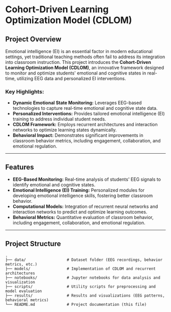 # Cohort-Driven Learning Optimization Model (CDLOM)


## Project Overview

Emotional intelligence (EI) is an essential factor in modern educational settings, yet traditional teaching methods often fail to address its integration into classroom instruction. This project introduces the **Cohort-Driven Learning Optimization Model (CDLOM)**, an innovative framework designed to monitor and optimize students' emotional and cognitive states in real-time, utilizing EEG data and personalized EI interventions.

### Key Highlights:
- **Dynamic Emotional State Monitoring:** Leverages EEG-based technologies to capture real-time emotional and cognitive state data.
- **Personalized Interventions:** Provides tailored emotional intelligence (EI) training to address individual student needs.
- **CDLOM Framework:** Employs recurrent architectures and interaction networks to optimize learning states dynamically.
- **Behavioral Impact:** Demonstrates significant improvements in classroom behavior metrics, including engagement, collaboration, and emotional regulation.

---

## Features

- **EEG-Based Monitoring:** Real-time analysis of students' EEG signals to identify emotional and cognitive states.
- **Emotional Intelligence (EI) Training:** Personalized modules for developing emotional intelligence skills, fostering better classroom behavior.
- **Computational Models:** Integration of recurrent neural networks and interaction networks to predict and optimize learning outcomes.
- **Behavioral Metrics:** Quantitative evaluation of classroom behavior, including engagement, collaboration, and emotional regulation.

---

## Project Structure

```plaintext
.
├── data/                  # Dataset folder (EEG recordings, behavior metrics, etc.)
├── models/                # Implementation of CDLOM and recurrent architectures
├── notebooks/             # Jupyter notebooks for data analysis and visualization
├── scripts/               # Utility scripts for preprocessing and model evaluation
├── results/               # Results and visualizations (EEG patterns, behavioral metrics)
└── README.md              # Project documentation (this file)
